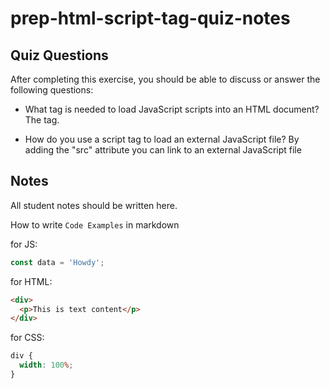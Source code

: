# prep-html-script-tag-quiz-notes

## Quiz Questions

After completing this exercise, you should be able to discuss or answer the following questions:

- What tag is needed to load JavaScript scripts into an HTML document?
  The <script> tag is needed

- How do you use a script tag to write JavaScript directly in the HTML document?
  You add the <script> tag into the body of the html file and then put your JavaScript code between the starting <script> tag and the ending </script> tag.

- How do you use a script tag to load an external JavaScript file?
  By adding the "src" attribute you can link to an external JavaScript file

## Notes

All student notes should be written here.

How to write `Code Examples` in markdown

for JS:

```javascript
const data = 'Howdy';
```

for HTML:

```html
<div>
  <p>This is text content</p>
</div>
```

for CSS:

```css
div {
  width: 100%;
}
```
